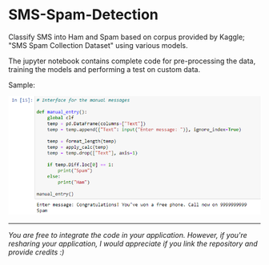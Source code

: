 # SMS-Spam-Detection
Classify SMS into Ham and Spam based on corpus provided by Kaggle; "SMS Spam Collection Dataset" using various models.

The jupyter notebook contains complete code for pre-processing the data, training the models and performing a test on custom data.

Sample: 

![Sample](Sample.png "Sample Image")

---

*You are free to integrate the code in your application. 
However, if you're resharing your application, I would appreciate if you link the repository and provide credits :)*
